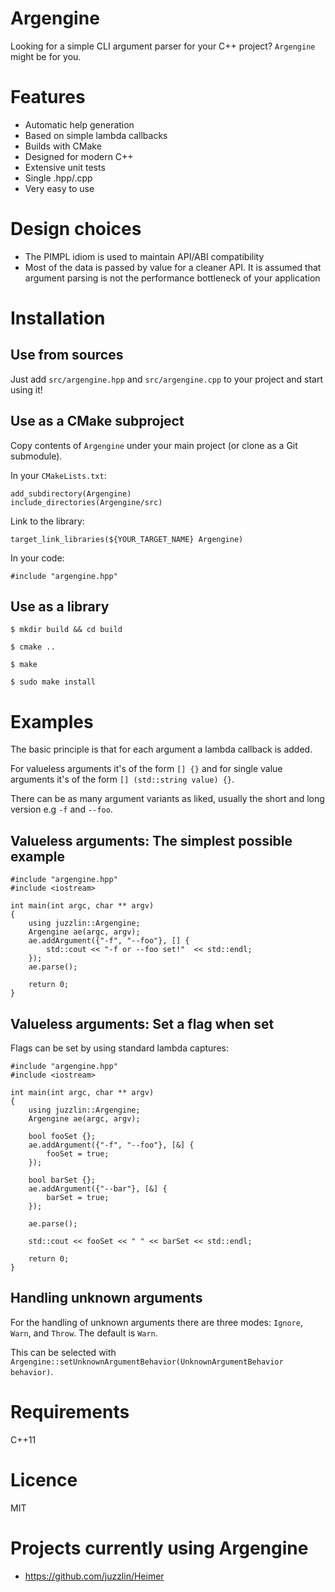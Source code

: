 Argengine
=========

Looking for a simple CLI argument parser for your C++ project? `Argengine` might be for you.

# Features

* Automatic help generation
* Based on simple lambda callbacks
* Builds with CMake
* Designed for modern C++
* Extensive unit tests
* Single .hpp/.cpp
* Very easy to use

# Design choices

* The PIMPL idiom is used to maintain API/ABI compatibility
* Most of the data is passed by value for a cleaner API. It is assumed that argument parsing is not the performance bottleneck of your application

# Installation

## Use from sources

Just add `src/argengine.hpp` and `src/argengine.cpp` to your project and start using it!

## Use as a CMake subproject

Copy contents of `Argengine` under your main project (or clone as a Git submodule).

In your `CMakeLists.txt`:

```
add_subdirectory(Argengine)
include_directories(Argengine/src)
```

Link to the library:

```
target_link_libraries(${YOUR_TARGET_NAME} Argengine)
```

In your code:

```
#include "argengine.hpp"
```

## Use as a library

`$ mkdir build && cd build`

`$ cmake ..`

`$ make`

`$ sudo make install`

# Examples

The basic principle is that for each argument a lambda callback is added. 

For valueless arguments it's of the form `[] {}` and for single value arguments it's of the form `[] (std::string value) {}`.

There can be as many argument variants as liked, usually the short and long version e.g `-f` and `--foo`.

## Valueless arguments: The simplest possible example

```
#include "argengine.hpp"
#include <iostream>

int main(int argc, char ** argv)
{
    using juzzlin::Argengine;
    Argengine ae(argc, argv);
    ae.addArgument({"-f", "--foo"}, [] {
        std::cout << "-f or --foo set!"  << std::endl;
    });
    ae.parse();

    return 0;
}
```

## Valueless arguments: Set a flag when set

Flags can be set by using standard lambda captures:

```
#include "argengine.hpp"
#include <iostream>

int main(int argc, char ** argv)
{
    using juzzlin::Argengine;
    Argengine ae(argc, argv);

    bool fooSet {};
    ae.addArgument({"-f", "--foo"}, [&] {
        fooSet = true;
    });

    bool barSet {};
    ae.addArgument({"--bar"}, [&] {
        barSet = true;
    });

    ae.parse();

    std::cout << fooSet << " " << barSet << std::endl;

    return 0;
}
```

## Handling unknown arguments

For the handling of unknown arguments there are three modes: `Ignore`, `Warn`, and `Throw`. The default is `Warn`.

This can be selected with `Argengine::setUnknownArgumentBehavior(UnknownArgumentBehavior behavior)`.

# Requirements

C++11

# Licence

MIT

# Projects currently using Argengine

* https://github.com/juzzlin/Heimer
